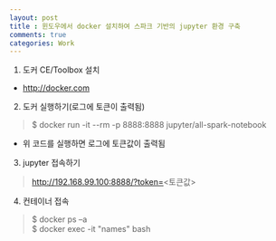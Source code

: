 ```yaml
---
layout: post
title : 윈도우에서 docker 설치하여 스파크 기반의 jupyter 환경 구축
comments: true
categories: Work
---
```


1. 도커 CE/Toolbox 설치
* http://docker.com

2. 도커 실행하기(로그에 토큰이 출력됨)
> $ docker run -it --rm -p 8888:8888 jupyter/all-spark-notebook
* 위 코드를 실행하면 로그에 토큰값이 출력됨

3. jupyter 접속하기
> http://192.168.99.100:8888/?token=<토큰값>

4. 컨테이너 접속
> $ docker ps –a<br/>
> $ docker exec -it "names" bash

